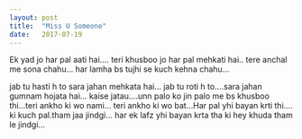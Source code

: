 ```yaml
---
layout: post
title:  "Miss U Someone"
date:   2017-07-19
---
```


Ek yad jo har pal aati hai….
teri khusboo jo har pal mehkati hai..
tere anchal me sona chahu…
har lamha bs tujhi se kuch kehna chahu…

jab tu hasti h to sara jahan mehkata hai…
jab tu roti h to….sara jahan gumnam hojata hai…
kaise jatau….unn palo ko jin palo me bs khusboo thi...teri ankho ki wo nami… teri ankho ki wo bat...Har pal yhi bayan krti thi…. ki kuch pal.tham jaa jindgi… har ek lafz yhi bayan krta tha ki hey khuda tham le jindgi…
